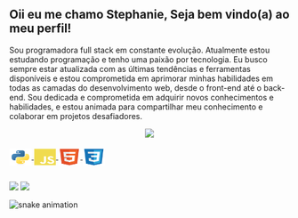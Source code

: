 ## Oii eu me chamo Stephanie, Seja bem vindo(a) ao meu perfil!

Sou programadora full stack em constante evolução. Atualmente estou estudando programação e tenho uma paixão por tecnologia. Eu busco sempre estar atualizada com as últimas tendências e ferramentas disponíveis e estou comprometida em aprimorar minhas habilidades em todas as camadas do desenvolvimento web, desde o front-end até o back-end. Sou dedicada e comprometida em adquirir novos conhecimentos e habilidades, e estou animada para compartilhar meu conhecimento e colaborar em projetos desafiadores.


<div align="center">
  <a href="https://github.com/stephaniebanutti">
  <img height="180em" src="https://github-readme-stats.vercel.app/api/top-langs/?username=stephaniebanutti&layout=compact&langs_count=7&theme=dracula"/>
</div>
<div style="display: inline_block"><br>
  <img align="center" alt="ste-Python" height="30" width="40" src="https://raw.githubusercontent.com/devicons/devicon/master/icons/python/python-original.svg">
  <img align="center" alt="ste-Js" height="30" width="40" src="https://raw.githubusercontent.com/devicons/devicon/master/icons/javascript/javascript-plain.svg">
  <img align="center" alt="ste-HTML" height="30" width="40" src="https://raw.githubusercontent.com/devicons/devicon/master/icons/html5/html5-original.svg">
  <img align="center" alt="ste-CSS" height="30" width="40" src="https://raw.githubusercontent.com/devicons/devicon/master/icons/css3/css3-original.svg">
  
<!--  <img align="right" alt="ste-pic" height="150" style="border-radius:50px;" src="https://media.discordapp.net/attachments/639956127056134178/890373478988013628/Publicacoes_Instagram_1_1.png?width=676&height=676">
</div>-->
  
  ##
 
<div>
  <a href = "stephaniesouza.b@gmail.com"><img src="https://img.shields.io/badge/Gmail-D14836?style=for-the-badge&logo=gmail&logoColor=white" target="_blank"></a>
  <a href="https://www.linkedin.com/in/stephanie-banutti-dev/" target="_blank"><img src="https://img.shields.io/badge/-LinkedIn-%230077B5?style=for-the-badge&logo=linkedin&logoColor=white" target="_blank">
  </a> 
 
 ![snake animation](https://github.com/stephaniebanutti/stephaniebanutti/blob/output/github-contribution-grid-snake2.svg)

</div>
